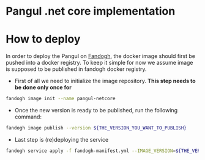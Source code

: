 Pangul .net core implementation
===============================


# How to deploy

In order to deploy the Pangul on [Fandogh](https://fandogh.cloud), the docker image should first be pushed into a docker registry.
To keep it simple for now we assume image is supposed to be published in fandogh docker registry.

* First of all we need to initialize the image repository. 
<b>This step needs to be done only once for</b>
```bash
fandogh image init --name pangul-netcore
```

* Once the new version is ready to be published, run the following command:
```bash
fandogh image publish --version ${THE_VERSION_YOU_WANT_TO_PUBLISH}
```

* Last step is (re)deploying the service
```bash
fandogh service apply -f fandogh-manifest.yml --IMAGE_VERSION=${THE_VERSION_YOU_JUST_PUBLISHED}
```



